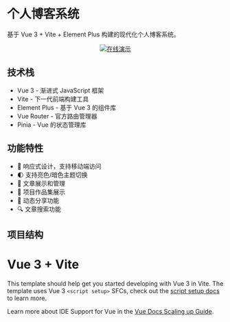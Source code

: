 # 个人博客系统

基于 Vue 3 + Vite + Element Plus 构建的现代化个人博客系统。

<div align="center">
  <a href="http://blog.megajam.online/" target="_blank">
    <img src="https://img.shields.io/badge/在线演示-Live%20Demo-blue?style=for-the-badge" alt="在线演示" />
  </a>
</div>

## 技术栈

- Vue 3 - 渐进式 JavaScript 框架
- Vite - 下一代前端构建工具
- Element Plus - 基于 Vue 3 的组件库
- Vue Router - 官方路由管理器
- Pinia - Vue 的状态管理库

## 功能特性

- 📱 响应式设计，支持移动端访问
- 🌓 支持亮色/暗色主题切换
- 📝 文章展示和管理
- 🎨 项目作品集展示
- 💭 动态分享功能
- 🔍 文章搜索功能

## 项目结构

# Vue 3 + Vite

This template should help get you started developing with Vue 3 in Vite. The template uses Vue 3 `<script setup>` SFCs, check out the [script setup docs](https://v3.vuejs.org/api/sfc-script-setup.html#sfc-script-setup) to learn more.

Learn more about IDE Support for Vue in the [Vue Docs Scaling up Guide](https://vuejs.org/guide/scaling-up/tooling.html#ide-support).
